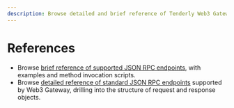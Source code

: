 ```yaml
---
description: Browse detailed and brief reference of Tenderly Web3 Gateway
---
```


# References

- Browse [brief reference of supported JSON RPC endpoints](brief-json-rpc.md), with examples and method invocation scripts.
- Browse [detailed reference of standard JSON RPC endpoints](detailed-json-rpc.md) supported by Web3 Gateway, drilling into the structure of request and response objects.
